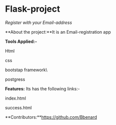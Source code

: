 # Flask-project

*Register with your Email-address*

**About the project:**It is an  Email-registration   app

**Tools Applied:-**

Html

css 

bootstap framework\

postgress

**Features:** Its has the following links:-

index.html

success.html


**Contributors:**https://github.com/Bbenard

